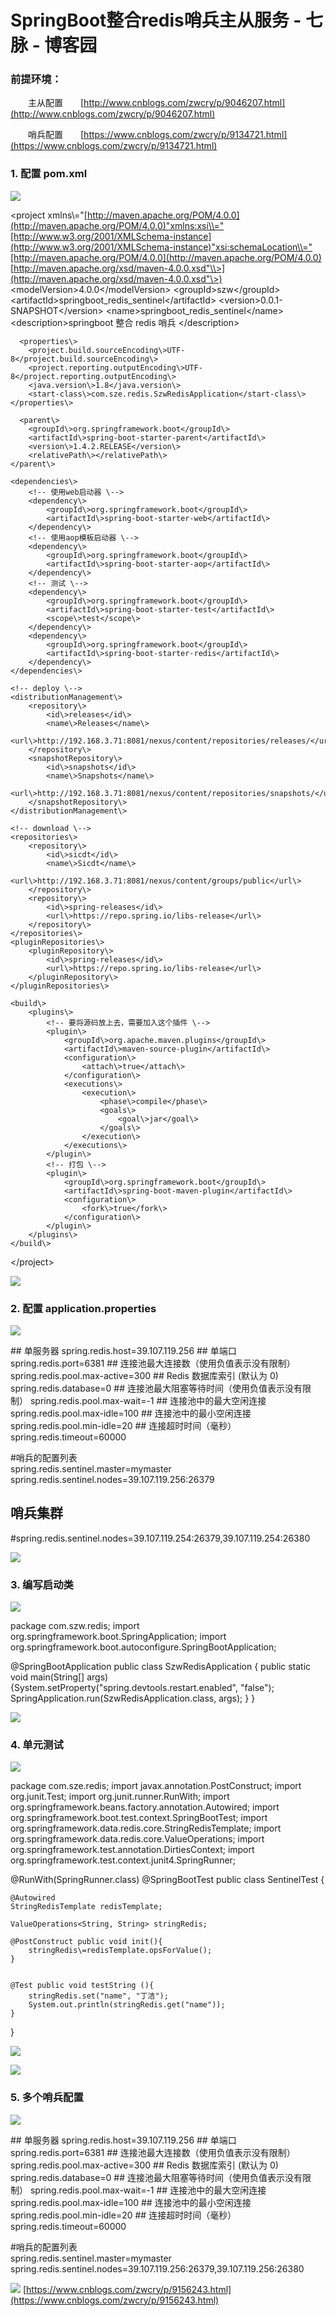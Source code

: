 # SpringBoot整合redis哨兵主从服务 - 七脉 - 博客园
### 前提环境：

　　主从配置　　[http://www.cnblogs.com/zwcry/p/9046207.html](http://www.cnblogs.com/zwcry/p/9046207.html)

　　哨兵配置　　[https://www.cnblogs.com/zwcry/p/9134721.html](https://www.cnblogs.com/zwcry/p/9134721.html)

### 1. 配置 pom.xml

![](https://common.cnblogs.com/images/copycode.gif)

&lt;project xmlns\\="[http://maven.apache.org/POM/4.0.0](http://maven.apache.org/POM/4.0.0)"xmlns:xsi\\="[http://www.w3.org/2001/XMLSchema-instance](http://www.w3.org/2001/XMLSchema-instance)"xsi:schemaLocation\\="[http://maven.apache.org/POM/4.0.0](http://maven.apache.org/POM/4.0.0) [http://maven.apache.org/xsd/maven-4.0.0.xsd"\\>](http://maven.apache.org/xsd/maven-4.0.0.xsd"\>)
      &lt;modelVersion>4.0.0&lt;/modelVersion>
      &lt;groupId>szw&lt;/groupId>
      &lt;artifactId>springboot_redis_sentinel&lt;/artifactId>
      &lt;version>0.0.1-SNAPSHOT&lt;/version>
      &lt;name>springboot_redis_sentinel&lt;/name>
      &lt;description>springboot 整合 redis 哨兵 &lt;/description>

      <properties\>
        <project.build.sourceEncoding\>UTF-8</project.build.sourceEncoding\>
        <project.reporting.outputEncoding\>UTF-8</project.reporting.outputEncoding\>
        <java.version\>1.8</java.version\>
        <start-class\>com.sze.redis.SzwRedisApplication</start-class\>
    </properties\>

      <parent\>
        <groupId\>org.springframework.boot</groupId\>
        <artifactId\>spring-boot-starter-parent</artifactId\>
        <version\>1.4.2.RELEASE</version\>
        <relativePath\></relativePath\>
    </parent\>

    <dependencies\>
        <!-- 使用web启动器 \-->
        <dependency\>
            <groupId\>org.springframework.boot</groupId\>
            <artifactId\>spring-boot-starter-web</artifactId\>
        </dependency\>
        <!-- 使用aop模板启动器 \-->
        <dependency\>
            <groupId\>org.springframework.boot</groupId\>
            <artifactId\>spring-boot-starter-aop</artifactId\>
        </dependency\>
        <!-- 测试 \-->
        <dependency\>
            <groupId\>org.springframework.boot</groupId\>
            <artifactId\>spring-boot-starter-test</artifactId\>
            <scope\>test</scope\>
        </dependency\>
        <dependency\>
            <groupId\>org.springframework.boot</groupId\>
            <artifactId\>spring-boot-starter-redis</artifactId\>
        </dependency\>
    </dependencies\>

    <!-- deploy \-->
    <distributionManagement\>
        <repository\>
            <id\>releases</id\>
            <name\>Releases</name\>
            <url\>http://192.168.3.71:8081/nexus/content/repositories/releases/</url\>
        </repository\>
        <snapshotRepository\>
            <id\>snapshots</id\>
            <name\>Snapshots</name\>
            <url\>http://192.168.3.71:8081/nexus/content/repositories/snapshots/</url\>
        </snapshotRepository\>
    </distributionManagement\>

    <!-- download \-->
    <repositories\>
        <repository\>
            <id\>sicdt</id\>
            <name\>Sicdt</name\>
            <url\>http://192.168.3.71:8081/nexus/content/groups/public</url\>
        </repository\>
        <repository\>
            <id\>spring-releases</id\>
            <url\>https://repo.spring.io/libs-release</url\>
        </repository\>
    </repositories\>
    <pluginRepositories\>
        <pluginRepository\>
            <id\>spring-releases</id\>
            <url\>https://repo.spring.io/libs-release</url\>
        </pluginRepository\>
    </pluginRepositories\>

    <build\>  
        <plugins\> 
            <!-- 要将源码放上去，需要加入这个插件 \-->  
            <plugin\>  
                <groupId\>org.apache.maven.plugins</groupId\>  
                <artifactId\>maven-source-plugin</artifactId\>  
                <configuration\>  
                    <attach\>true</attach\>  
                </configuration\>  
                <executions\>  
                    <execution\>  
                        <phase\>compile</phase\>  
                        <goals\>  
                            <goal\>jar</goal\>  
                        </goals\>  
                    </execution\>  
                </executions\>  
            </plugin\>
            <!-- 打包 \-->
            <plugin\>
                <groupId\>org.springframework.boot</groupId\>
                <artifactId\>spring-boot-maven-plugin</artifactId\>
                <configuration\>
                    <fork\>true</fork\>
                </configuration\>
            </plugin\>  
        </plugins\>  
    </build\>

&lt;/project>

![](https://common.cnblogs.com/images/copycode.gif)

### 2. 配置 application.properties

![](https://common.cnblogs.com/images/copycode.gif)

\## 单服务器
spring.redis.host=39.107.119.256
\## 单端口
spring.redis.port=6381
\## 连接池最大连接数（使用负值表示没有限制） 
spring.redis.pool.max-active=300
\## Redis 数据库索引 (默认为 0) 
spring.redis.database=0
\## 连接池最大阻塞等待时间（使用负值表示没有限制） 
spring.redis.pool.max-wait=-1
\## 连接池中的最大空闲连接 
spring.redis.pool.max-idle=100
\## 连接池中的最小空闲连接 
spring.redis.pool.min-idle=20
\## 连接超时时间（毫秒） 
spring.redis.timeout=60000

\#哨兵的配置列表  
spring.redis.sentinel.master=mymaster
spring.redis.sentinel.nodes=39.107.119.256:26379  
## 哨兵集群  
#spring.redis.sentinel.nodes=39.107.119.254:26379,39.107.119.254:26380  

![](https://common.cnblogs.com/images/copycode.gif)

### 3. 编写启动类

![](https://common.cnblogs.com/images/copycode.gif)

package com.szw.redis; import org.springframework.boot.SpringApplication; import org.springframework.boot.autoconfigure.SpringBootApplication;

@SpringBootApplication public class SzwRedisApplication { public static void main(String\[] args) {System.setProperty("spring.devtools.restart.enabled", "false");
        SpringApplication.run(SzwRedisApplication.class, args);
    }
}

![](https://common.cnblogs.com/images/copycode.gif)

### 4. 单元测试

![](https://common.cnblogs.com/images/copycode.gif)

package com.sze.redis; import javax.annotation.PostConstruct; import org.junit.Test; import org.junit.runner.RunWith; import org.springframework.beans.factory.annotation.Autowired; import org.springframework.boot.test.context.SpringBootTest; import org.springframework.data.redis.core.StringRedisTemplate; import org.springframework.data.redis.core.ValueOperations; import org.springframework.test.annotation.DirtiesContext; import org.springframework.test.context.junit4.SpringRunner;

@RunWith(SpringRunner.class)
@SpringBootTest public class SentinelTest {

    @Autowired
    StringRedisTemplate redisTemplate;

    ValueOperations<String, String> stringRedis;

    @PostConstruct public void init(){
        stringRedis\=redisTemplate.opsForValue();
    }


    @Test public void testString (){
        stringRedis.set("name", "丁洁");
        System.out.println(stringRedis.get("name"));
    }

}

![](https://common.cnblogs.com/images/copycode.gif)

![](https://images2018.cnblogs.com/blog/1253415/201806/1253415-20180608161525446-952089512.png)

### 5. 多个哨兵配置

![](https://common.cnblogs.com/images/copycode.gif)

\## 单服务器
spring.redis.host=39.107.119.256
\## 单端口
spring.redis.port=6381
\## 连接池最大连接数（使用负值表示没有限制） 
spring.redis.pool.max-active=300
\## Redis 数据库索引 (默认为 0) 
spring.redis.database=0
\## 连接池最大阻塞等待时间（使用负值表示没有限制） 
spring.redis.pool.max-wait=-1
\## 连接池中的最大空闲连接 
spring.redis.pool.max-idle=100
\## 连接池中的最小空闲连接 
spring.redis.pool.min-idle=20
\## 连接超时时间（毫秒） 
spring.redis.timeout=60000

\#哨兵的配置列表  
spring.redis.sentinel.master=mymaster
spring.redis.sentinel.nodes=39.107.119.256:26379,39.107.119.256:26380

![](https://common.cnblogs.com/images/copycode.gif) 
 [https://www.cnblogs.com/zwcry/p/9156243.html](https://www.cnblogs.com/zwcry/p/9156243.html)
